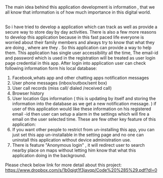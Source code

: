 <html><body><p>The main idea behind this application development is information , that we all know that information is of how much importance in this digital world.</p></br>
So i have tried to develop a application which can track as well as provide a secure way to store day by day activities.
There is also a few more reasons to develop this application because in this fast paced life everyone is worried about their family members and always try to know that what they are doing , where are they .
So this application can provide a way to help them.
This application has single user accessibility all the time, The email-id and password which is used in the registration will be treated as user login page credential in this app.
After login into application user can check following information form his local database: 

1. Facebook,whats app and other chatting apps notification messages
2. User phone messages (inbox/outbox/sent box)
3. User call records (miss call/ dialed /received call)
4. Browser history
5. User location Gps information ( this is updating by itself and storing the information into the database as we get a new notification message. )
if user of this application would like these information on his registered email -id then user can setup a alarm in the settings which will fire a email on the user selected time.
These are few other key feature of this application:
1. If you want other people to restrict from un-installing this app, you can just set this app un-installable in the setting page and no one can uninstall this application without device administration use.
2. There is feature "Anonymous login" , it will redirect user to search nearby place on maps without letting him know that what this application doing in the background.

Please check below link for more detail about this project:
https://www.dropbox.com/s/1b0qjgt1f3javqp/Code%20%285%29.pdf?dl=0
</body></html>
